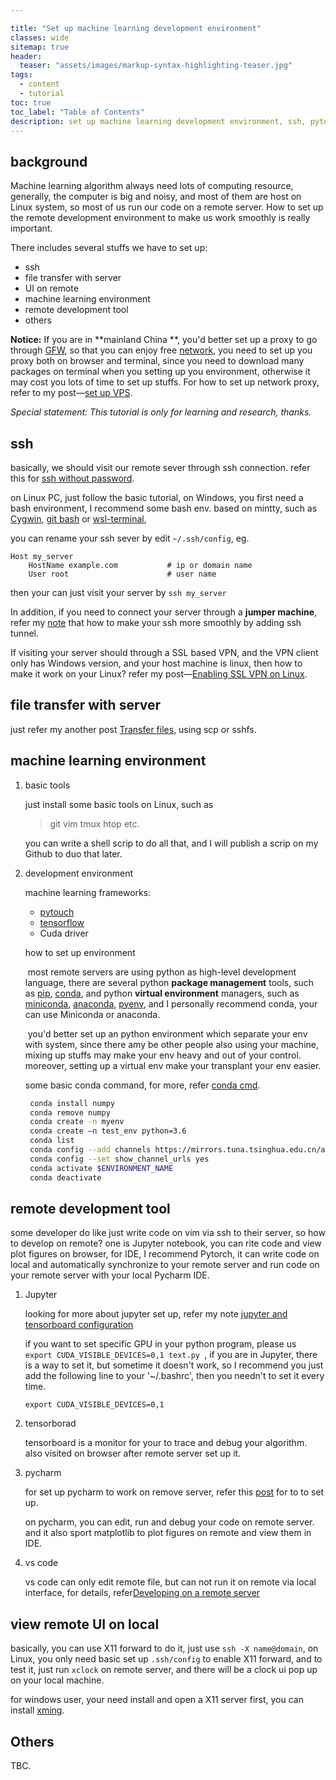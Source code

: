 ```yaml
---

title: "Set up machine learning development environment"
classes: wide
sitemap: true
header:
  teaser: "assets/images/markup-syntax-highlighting-teaser.jpg"
tags:
  - content
  - tutorial
toc: true
toc_label: "Table of Contents"
description: set up machine learning development environment, ssh, pytorch, conda
---
```

## background

Machine learning algorithm always need lots of computing resource, generally, the computer is big and noisy, and most of them are host on Linux system, so most of us run our code on a remote server. How to set up the remote development environment to make us work smoothly is really important.

There includes several stuffs we have to set up:

* ssh 
* file transfer with server
* UI on remote
* machine learning environment
* remote development tool
* others

**Notice:** If you are in **mainland China **, you'd better set up a proxy to go through [GFW](<https://en.wikipedia.org/wiki/Great_Firewall>), so that you can enjoy free <u>network</u>, you need to set up you proxy both on browser and terminal, since you need to download many packages on terminal when you setting up you environment, otherwise it may cost you lots of time to set up stuffs. For how to set up network proxy, refer to my post—[set up VPS](<https://dongdongbh.tech/blog/vps/>). 

*Special statement: This tutorial is only for learning and research, thanks.*

## ssh

basically, we should visit our remote sever through ssh connection. refer this for [ssh without password](<http://www.linuxproblem.org/art_9.html>). 

on Linux PC, just follow the basic tutorial, on Windows, you first need a bash environment, I recommend some bash env. based on mintty, such as [Cygwin](<http://cygwin.com/>), [git bash](<https://www.git-scm.com/downloads>) or [wsl-terminal](<https://github.com/goreliu/wsl-terminal>), 

you can rename your ssh sever by edit `~/.ssh/config`, eg.

```
Host my_server                       
    HostName example.com           # ip or domain name
    User root                      # user name
```

then your can just visit your server by `ssh my_server`

In addition, if you need to connect your server through a **jumper machine**, refer my [note](<https://dongdongbh.github.io/note/#/server>) that how to make your ssh more smoothly by adding ssh tunnel.

If visiting your server should through a SSL based VPN, and the VPN client only has Windows version, and your host machine is linux, then how to make it work on your Linux? refer my post—[Enabling SSL VPN on Linux](<https://dongdongbh.tech/enabling-ssl-VPN-on-linux/>).  

## file transfer with server

just refer my another post  [Transfer files](<https://dongdongbh.tech/markup/file-transport/>), using scp or sshfs.

## machine learning environment

1. basic tools

   just install some basic tools on Linux, such as 

   > git vim tmux htop etc.

   you can write a shell scrip to do all that, and I will publish a scrip on my Github to duo that later.

2. development environment

   machine learning frameworks:

   * [pytouch](<https://pytorch.org/get-started/locally/>)
   * [tensorflow](<https://www.tensorflow.org/install>)
   * Cuda driver

   how to set up environment

   ​	most remote servers are using python as high-level development language, there are several python **package management** tools, such as [pip](<https://pypi.org/project/pip/>), [conda](<https://docs.conda.io/en/latest/>), and python **virtual environment** managers, such as [miniconda](<https://docs.conda.io/en/latest/miniconda.html>), [anaconda](<https://docs.anaconda.com/>), [pyenv](<https://github.com/pyenv/pyenv>), and I personally recommend conda, your can use Miniconda or anaconda.

   ​	you'd better set up an python environment which separate  your env with system, since there amy be other people also using your machine, mixing up stuffs may make your env heavy and  out of your control. moreover, setting up a virtual env make your transplant your env easier.

   some basic conda command, for more, refer [conda cmd](<https://docs.conda.io/projects/conda/en/latest/commands.html>).

   ```bash
    conda install numpy
    conda remove numpy
    conda create -n myenv
    conda create –n test_env python=3.6
    conda list
    conda config --add channels https://mirrors.tuna.tsinghua.edu.cn/anaconda/pkgs/free/
    conda config --set show_channel_urls yes
    conda activate $ENVIRONMENT_NAME
    conda deactivate
   ```

## remote development tool

some developer do like just write code on vim via ssh to their server, so how to develop on remote? one is Jupyter notebook, you can rite code and view plot figures on browser, for IDE, I recommend Pytorch, it can write code on local and automatically synchronize to your remote server and run code on your remote server with your local Pycharm IDE.

1. Jupyter 

   looking for more about jupyter set up, refer my note [jupyter and tensorboard configuration](<https://dongdongbh.github.io/note/#/remote-visit-https>)

   if you want to set specific GPU in your python program, please us `export CUDA_VISIBLE_DEVICES=0,1 text.py `, if you are in Jupyter, there is a way to set it, but sometime it doesn't work, so I recommend you just add the following line to your '~/.bashrc', then you needn't to set it every time.

   ```
   export CUDA_VISIBLE_DEVICES=0,1 
   ```

2. tensorborad 

   tensorboard is a monitor for your to trace and debug your algorithm. also visited on browser after remote server set up it.

3. pycharm

   for set up pycharm to work on remove server, refer this [post](<https://medium.com/@erikhallstrm/work-remotely-with-pycharm-tensorflow-and-ssh-c60564be862d>) for to to set up.

   on pycharm, you can edit, run and debug your code on remote server. and it also sport matplotlib to plot figures on remote and view them in IDE.

4. vs code

   vs code can only edit remote file, but can not run it on remote via local interface, for details, refer[Developing on a remote server](<https://matttrent.com/remote-development/>)

## view remote UI on local

basically, you can use X11 forward to do it, just use `ssh -X name@domain`, on Linux, you only need basic set up `.ssh/config` to enable X11 forward, and to test it, just run `xclock`   on remote server, and there will be a clock ui pop up on your local machine.

for windows user, your need install and open a X11 server first, you can install [xming](<http://www.straightrunning.com/XmingNotes/>).

## Others

TBC.





 